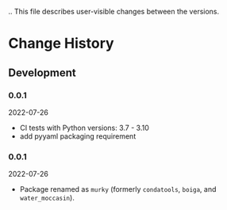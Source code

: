 ..
  This file describes user-visible changes between the versions.

# Change History

## Development

### 0.0.1

2022-07-26

- CI tests with Python versions: 3.7 - 3.10
- add pyyaml packaging requirement

### 0.0.1

2022-07-26

- Package renamed as `murky` (formerly `condatools`, `boiga`, and `water_moccasin`).
